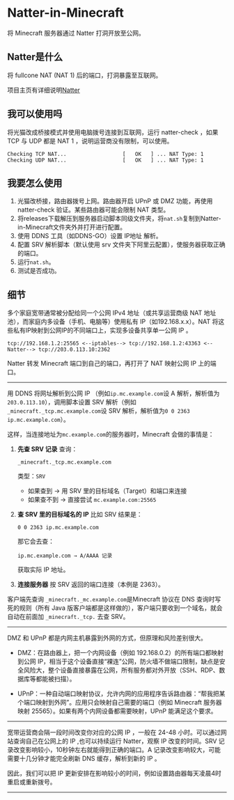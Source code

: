 # Natter-in-Minecraft

将 Minecraft 服务器通过 Natter 打洞开放至公网。

## Natter是什么

将 fullcone NAT (NAT 1) 后的端口，打洞暴露至互联网。

项目主页有详细说明[Natter](https://github.com/MikeWang000000/Natter?tab=readme-ov-file)

## 我可以使用吗

将光猫改成桥接模式并使用电脑拨号连接到互联网，运行 natter-check ，如果 TCP 与 UDP 都是 NAT 1 ，说明运营商没有限制，可以使用。

```
Checking TCP NAT...                  [   OK   ] ... NAT Type: 1
Checking UDP NAT...                  [   OK   ] ... NAT Type: 1
```

## 我要怎么使用

1. 光猫改桥接，路由器拨号上网。路由器开启 UPnP 或 DMZ 功能，再使用 natter-check 验证。某些路由器可能会限制 NAT 类型。
2. 将releases下载解压到服务器启动脚本同级文件夹，将`nat.sh`复制到Natter-in-Minecraft文件夹外并打开进行配置。
3. 使用 DDNS 工具（如DDNS-GO）设置 IP地址 解析。
4. 配置 SRV 解析脚本（默认使用 srv 文件夹下阿里云配置），使服务器获取正确的端口。
5. 运行`nat.sh`。
6. 测试是否成功。

## 细节

多个家庭宽带通常被分配给同一个公网 IPv4 地址（或共享运营商级 NAT 地址池），而家庭内多设备（手机、电脑等）使用私有 IP（如192.168.x.x）。NAT 将这些私有IP映射到公网IP的不同端口上，实现多设备共享单一公网 IP 。

```
tcp://192.168.1.2:25565 <--iptables--> tcp://192.168.1.2:43363 <--Natter--> tcp://203.0.113.10:2362
```

Natter 转发 Minecraft 端口到自己的端口，再打开了 NAT 映射公网 IP 上的端口。

----

用 DDNS 将网址解析到公网 IP （例如`ip.mc.example.com`设 A 解析，解析值为`203.0.113.10`），调用脚本设置 SRV 解析（例如 `_minecraft._tcp.mc.example.com`设 SRV 解析，解析值为`0 0 2363 ip.mc.example.com`）。

这样，当连接地址为`mc.example.com`的服务器时，Minecraft 会做的事情是：

1. **先查 SRV 记录**
    查询：

   ```
   _minecraft._tcp.mc.example.com
   ```

   类型：`SRV`

   - 如果查到 → 用 SRV 里的目标域名（Target）和端口来连接
   - 如果查不到 → 直接尝试 `mc.example.com:25565`

2. **查 SRV 里的目标域名的 IP**
    比如 SRV 结果是：

   ```
   0 0 2363 ip.mc.example.com
   ```

   那它会去查：

   ```
   ip.mc.example.com → A/AAAA 记录
   ```

   获取实际 IP 地址。

3. **连接服务器**
    按 SRV 返回的端口连接（本例是 2363）。

客户端先查询 `_minecraft._mc.example.com`是Minecraft 协议在 DNS 查询时写死的规则（所有 Java 版客户端都是这样做的），客户端只要收到一个域名，就会自动在前面加 `_minecraft._tcp.` 去查 SRV。

----

DMZ 和 UPnP 都是内网主机暴露到外网的方式，但原理和风险差别很大。

- DMZ：在路由器上，把一个内网设备（例如 192.168.0.2）的所有端口都映射到公网 IP，相当于这个设备直接“裸连”公网，防火墙不做端口限制，缺点是安全风险大，整个设备直接暴露在公网，所有服务都对外开放（SSH、RDP、数据库等都能被扫描）。

- UPnP：一种自动端口映射协议，允许内网的应用程序告诉路由器：“帮我把某个端口映射到外网”。应用只会映射自己需要的端口（例如 Minecraft 服务器映射 25565）。如果有两个内网设备都需要映射，UPnP 能满足这个要求。 

----

宽带运营商会隔一段时间改变你对应的公网 IP ，一般在 24-48 小时。可以通过网站查询自己在公网上的 IP ,也可以持续运行 Natter，观察 IP 改变的时间。SRV 记录改变影响较小，10秒钟左右就能得到正确的端口。A 记录改变影响较大，可能需要十几分钟才能完全刷新 DNS 缓存，解析到新的 IP 。

因此，我们可以把 IP 更新安排在影响较小的时间，例如设置路由器每天凌晨4时重启或重新拨号。

----

